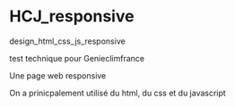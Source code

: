 # HCJ_responsive
design_html_css_js_responsive

test technique pour Genieclimfrance

Une page web responsive

On a prinicpalement utilisé du html, du css et du javascript